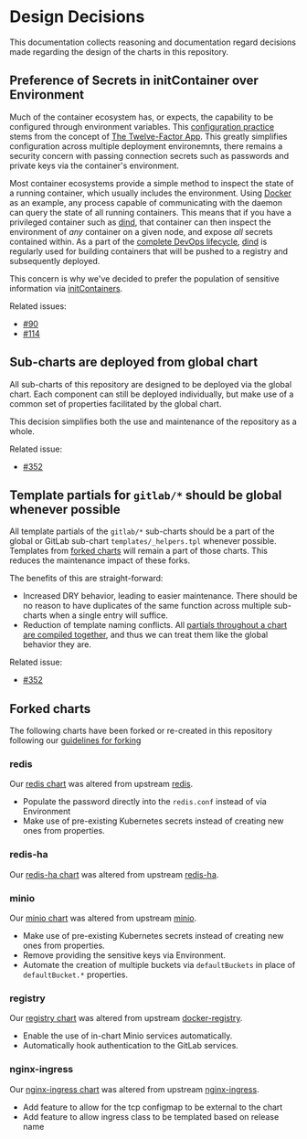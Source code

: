 # Design Decisions

This documentation collects reasoning and documentation regard decisions made
regarding the design of the charts in this repository.

## Preference of Secrets in initContainer over Environment

Much of the container ecosystem has, or expects, the capability to be configured
through environment variables. This [configuration practice](https://12factor.net/config)
stems from the concept of [The Twelve-Factor App](https://12factor.net). This
greatly simplifies configuration across multiple deployment environemnts, there
remains a security concern with passing connection secrets such as passwords and
private keys via the container's environment.

Most container ecosystems provide a simple method to inspect the state of a running
container, which usually includes the environment. Using [Docker](https://www.docker.com/)
as an example, any process capable of communicating with the daemon can query the
state of all running containers. This means that if you have a privileged container
such as [dind][], that container can then inspect the environment of _any_ container
on a given node, and expose _all_ secrets contained within.
As a part of the [complete DevOps lifecycle][devops-post], [dind][] is regularly
used for building containers that will be pushed to a registry and subsequently
deployed.

This concern is why we've decided to prefer the population of sensitive information
via [initContainers][].

Related issues:
- [#90](https://gitlab.com/charts/gitlab/issues/90)
- [#114](https://gitlab.com/charts/gitlab/issues/114)

[dind]: https://hub.docker.com/r/gitlab/dind/
[devops-post]: https://about.gitlab.com/2017/10/11/from-dev-to-devops/
[initContainers]: https://kubernetes.io/docs/concepts/workloads/pods/init-containers/

## Sub-charts are deployed from global chart

All sub-charts of this repository are designed to be deployed via the global chart.
Each component can still be deployed individually, but make use of a common set of
properties facilitated by the global chart.

This decision simplifies both the use and maintenance of the repository as a whole.

Related issue:
- [#352](https://gitlab.com/charts/gitlab/issues/352)

## Template partials for `gitlab/*` should be global whenever possible

All template partials of the `gitlab/*` sub-charts should be a part of the global or
GitLab sub-chart `templates/_helpers.tpl` whenever possible. Templates from
[forked charts](#forked-charts) will remain a part of those charts. This reduces
the maintenance impact of these forks.

The benefits of this are straight-forward:
- Increased DRY behavior, leading to easier maintenance. There should be no reason
to have duplicates of the same function across multiple sub-charts when a single
entry will suffice.
- Reduction of template naming conflicts. All [partials throughout a chart are compiled together][helm-dev-doc],
and thus we can treat them like the global behavior they are.

Related issue:
- [#352](https://gitlab.com/charts/gitlab/issues/352)

[helm-dev-doc]: https://docs.helm.sh/chart_template_guide/#declaring-and-using-templates-with-define-and-template

## Forked charts

The following charts have been forked or re-created in this repository following
our [guidelines for forking](../development/README.md#guidelines-for-forking)

### redis

Our [redis chart][] was altered from upstream [redis][].

- Populate the password directly into the `redis.conf` instead of via Environment
- Make use of pre-existing Kubernetes secrets instead of creating new ones from properties.

[redis chart]: ../../charts/redis
[redis]: https://github.com/kubernetes/charts/tree/master/stable/redis

### redis-ha

Our [redis-ha chart][] was altered from upstream [redis-ha][].

[redis-ha chart]: ../../charts/redis-ha
[redis-ha]: https://github.com/kubernetes/charts/tree/master/stable/redis-ha

### minio

Our [minio chart][] was altered from upstream [minio][].

- Make use of pre-existing Kubernetes secrets instead of creating new ones from properties.
- Remove providing the sensitive keys via Environment.
- Automate the creation of multiple buckets via `defaultBuckets` in place of
`defaultBucket.*` properties.

[minio chart]: ../../charts/minio
[minio]: https://github.com/kubernetes/charts/tree/master/stable/minio

### registry

Our [registry chart][] was altered from upstream [docker-registry][].

- Enable the use of in-chart Minio services automatically.
- Automatically hook authentication to the GitLab services.

[registry chart]: ../../charts/registry
[docker-registry]: https://github.com/kubernetes/charts/tree/master/stable/docker-registry

### nginx-ingress

Our [nginx-ingress chart][] was altered from upstream [nginx-ingress][].

- Add feature to allow for the tcp configmap to be external to the chart
- Add feature to allow ingress class to be templated based on release name

[nginx-ingress chart]: ../../charts/nginx
[nginx-ingress]: https://github.com/kubernetes/charts/tree/master/stable/nginx-ingress
